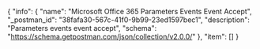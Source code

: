 {
  "info": {
    "name": "Microsoft Office 365 Parameters Events Event Accept",
    "_postman_id": "38fafa30-567c-41f0-9b99-23ed1597bec1",
    "description": "Parameters events event  accept",
    "schema": "https://schema.getpostman.com/json/collection/v2.0.0/"
  },
  "item": []
}